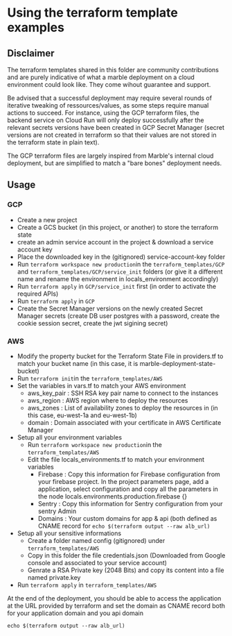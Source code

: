 # Using the terraform template examples

## Disclaimer

The terraform templates shared in this folder are community contributions and are purely indicative of what a marble deployment on a cloud environment could look like.
They come wihout guarantee and support.

Be advised that a successful deployment may require several rounds of iterative tweaking of ressources/values, as some steps require manual actions to succeed. For instance, using the GCP terraform files, the backend service on Cloud Run will only deploy successfully after the relevant secrets versions have been created in GCP Secret Manager (secret versions are not created in terraform so that their values are not stored in the terraform state in plain text).

The GCP terraform files are largely inspired from Marble's internal cloud deployment, but are simplified to match a "bare bones" deployment needs.

## Usage

### GCP

- Create a new project
- Create a GCS bucket (in this project, or another) to store the terraform state
- create an admin service account in the project & download a service account key
- Place the downloaded key in the (gitignored) service-account-key folder
- Run `terraform workspace new production`in the `terraform_templates/GCP` and `terraform_templates/GCP/service_init` folders (or give it a different name and rename the environment in locals_environment accordingly)
- Run `terraform apply` in `GCP/service_init` first (in order to activate the required APIs)
- Run `terraform apply` in `GCP`
- Create the Secret Manager versions on the newly created Secret Manager secrets (create DB user postgres with a password, create the cookie session secret, create the jwt sigining secret)

### AWS

- Modify the property bucket for the Terraform State File in providers.tf to match your bucket name (in this case, it is marble-deployment-state-bucket)
- Run `terraform init`in the `terraform_templates/AWS`
- Set the variables in vars.tf to match your AWS environment
  - aws_key_pair : SSH RSA key pair name to connect to the instances
  - aws_region : AWS region where to deploy the resources
  - aws_zones : List of availability zones to deploy the resources in (in this case, eu-west-1a and eu-west-1b)
  - domain : Domain associated with your certificate in AWS Certificate Manager
- Setup all your environment variables
  - Run `terraform workspace new production`in the `terraform_templates/AWS`
  - Edit the file locals_environments.tf to match your environment variables
    - Firebase : Copy this information for Firebase configuration from your firebase project.
      In the project parameters page, add a application, select configuration and copy all the parameters in the node locals.environments.production.firebase {}
    - Sentry : Copy this information for Sentry configuration from your sentry Admin
    - Domains : Your custom domains for app & api (both defined as CNAME record for `echo $(terraform output --raw alb_url)`
- Setup all your sensitive informations
  - Create a folder named config (gitignored) under `terraform_templates/AWS`
  - Copy in this folder the file credentials.json (Downloaded from Google console and associated to your service account)
  - Genrate a RSA Private key (2048 Bits) and copy its content into a file named private.key
- Run `terraform apply` in `terraform_templates/AWS`

At the end of the deployment, you should be able to access the application at the URL provided by terraform and set the domain as CNAME record both for your application domain and you api domain

`echo $(terraform output --raw alb_url)`
